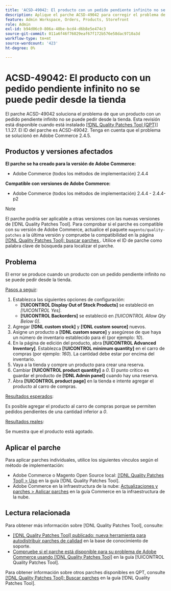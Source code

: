```yaml
---
title: 'ACSD-49042: El producto con un pedido pendiente infinito no se puede pedir desde la tienda'
description: Aplique el parche ACSD-49042 para corregir el problema de Adobe Commerce en el que un producto con un pedido pendiente infinito no se puede pedir desde la tienda.
feature: Admin Workspace, Orders, Products, Storefront
role: Admin
exl-id: b94d06c0-806a-40be-bcd4-d6b8e5e474c3
source-git-commit: 011a6f46f76029eaf67f172b576e58dac9710a3d
workflow-type: tm+mt
source-wordcount: '423'
ht-degree: 0%

---
```


# ACSD-49042: El producto con un pedido pendiente infinito no se puede pedir desde la tienda

El parche ACSD-49042 soluciona el problema de que un producto con un pedido pendiente infinito no se puede pedir desde la tienda. Esta revisión está disponible cuando está instalado [[!DNL Quality Patches Tool (QPT)]](https://experienceleague.adobe.com/es/docs/commerce-operations/tools/quality-patches-tool/quality-patches-tool-to-self-serve-quality-patches) 1.1.27. El ID del parche es ACSD-49042. Tenga en cuenta que el problema se solucionó en Adobe Commerce 2.4.5.

## Productos y versiones afectados

**El parche se ha creado para la versión de Adobe Commerce:**

* Adobe Commerce (todos los métodos de implementación) 2.4.4

**Compatible con versiones de Adobe Commerce:**

* Adobe Commerce (todos los métodos de implementación) 2.4.4 - 2.4.4-p2

>[!NOTE]
>
>El parche podría ser aplicable a otras versiones con las nuevas versiones de [!DNL Quality Patches Tool]. Para comprobar si el parche es compatible con su versión de Adobe Commerce, actualice el paquete `magento/quality-patches` a la última versión y compruebe la compatibilidad en la página [[!DNL Quality Patches Tool]: buscar parches ](https://experienceleague.adobe.com/tools/commerce-quality-patches/index.html?lang=es). Utilice el ID de parche como palabra clave de búsqueda para localizar el parche.

## Problema

El error se produce cuando un producto con un pedido pendiente infinito no se puede pedir desde la tienda.

<u>Pasos a seguir</u>:

1. Establezca las siguientes opciones de configuración:
   * **[!UICONTROL Display Out of Stock Products]** se estableció en *[!UICONTROL Yes]*.
   * **[!UICONTROL Backorders]** se estableció en *[!UICONTROL Allow Qty Below 0]*.
1. Agregar **[!DNL custom stock]** y **[!DNL custom source]** nuevos.
1. Asigne un producto a **[!DNL custom source]** y asegúrese de que haya un número de inventario establecido para él (por ejemplo: *10*).
1. En la página de edición del producto, abra **[!UICONTROL Advanced Inventory]**. Establezca **[!UICONTROL minimum quantity]** en el carro de compras (por ejemplo: *160*). La cantidad debe estar por encima del inventario.
1. Vaya a la tienda y compre un producto para crear una reserva.
1. Cambiar **[!UICONTROL product quantity]** a *0*. El punto crítico es guardar el producto de **[!DNL Admin panel]** cuando hay una reserva.
1. Abra **[!UICONTROL product page]** en la tienda e intente agregar el producto al carro de compras.

<u>Resultados esperados</u>:

Es posible agregar el producto al carro de compras porque se permiten pedidos pendientes de una cantidad inferior a *0*.

<u>Resultados reales</u>:

Se muestra que el producto está agotado.

## Aplicar el parche

Para aplicar parches individuales, utilice los siguientes vínculos según el método de implementación:

* Adobe Commerce o Magento Open Source local: [[!DNL Quality Patches Tool] > Uso](/help/tools/quality-patches-tool/usage.md) en la guía [!DNL Quality Patches Tool].
* Adobe Commerce en la infraestructura de la nube: [Actualizaciones y parches > Aplicar parches](https://experienceleague.adobe.com/docs/commerce-cloud-service/user-guide/develop/upgrade/apply-patches.html?lang=es) en la guía Commerce en la infraestructura de la nube.

## Lectura relacionada

Para obtener más información sobre [!DNL Quality Patches Tool], consulte:

* [[!DNL Quality Patches Tool] publicado: nueva herramienta para autodistribuir parches de calidad](https://experienceleague.adobe.com/es/docs/commerce-operations/tools/quality-patches-tool/quality-patches-tool-to-self-serve-quality-patches) en la base de conocimiento de soporte.
* [Compruebe si el parche está disponible para su problema de Adobe Commerce usando [!DNL Quality Patches Tool]](/help/tools/quality-patches-tool/patches-available-in-qpt/check-patch-for-magento-issue-with-magento-quality-patches.md) en la guía [!UICONTROL Quality Patches Tool].


Para obtener información sobre otros parches disponibles en QPT, consulte [[!DNL Quality Patches Tool]: Buscar parches](https://experienceleague.adobe.com/tools/commerce-quality-patches/index.html?lang=es) en la guía [!DNL Quality Patches Tool].
